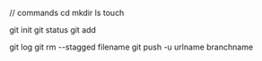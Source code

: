 // commands
cd 
mkdir
ls
touch


git init
git status
git add <file name>

git log
git rm --stagged filename
  git push -u urlname branchname
